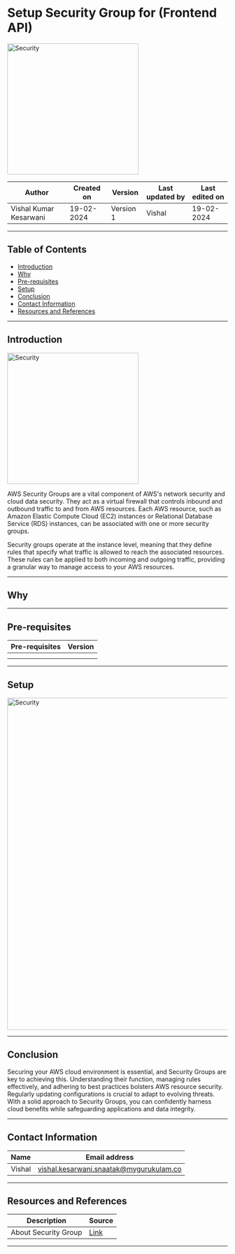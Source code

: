# Setup Security Group for (Frontend API)

 <img width="300" length="100" alt="Security" src="https://github.com/CodeOps-Hub/Documentation/assets/156056413/2398c807-5b80-43d2-8a3f-52fce1781f82"> 


|   Author        |  Created on   |  Version   | Last updated by  | Last edited on |
| --------------- | --------------| -----------|----------------- | -------------- |
| Vishal Kumar Kesarwani |  19-02-2024  |  Version 1 | Vishal  | 19-02-2024    |

***
## Table of Contents
+ [Introduction](#Introduction)
+ [Why](#Why)
+ [Pre-requisites](#Pre-requisites)
+ [Setup](#Setup)
+ [Conclusion](#Conclusion)
+ [Contact Information](#Contact-Information)
+ [Resources and References](#Resources-and-References)
  
***
## Introduction

<img width="300" length="100" alt="Security" src="https://github.com/CodeOps-Hub/Documentation/assets/156056413/2398c807-5b80-43d2-8a3f-52fce1781f82"> 

AWS Security Groups are a vital component of AWS's network security and cloud data security. They act as a virtual firewall that controls inbound and outbound traffic to and from AWS resources. Each AWS resource, such as Amazon Elastic Compute Cloud (EC2) instances or Relational Database Service (RDS) instances, can be associated with one or more security groups.

Security groups operate at the instance level, meaning that they define rules that specify what traffic is allowed to reach the associated resources. These rules can be applied to both incoming and outgoing traffic, providing a granular way to manage access to your AWS resources.

***
## Why 

***
## Pre-requisites
| **Pre-requisites** | **Version** |
| ------------------ | ----------- |
|  |  | 
|  |  |

***
## Setup


  <img width="760" length="100" alt="Security" src=""> 


***
## Conclusion

Securing your AWS cloud environment is essential, and Security Groups are key to achieving this. Understanding their function, managing rules effectively, and adhering to best practices bolsters AWS resource security. Regularly updating configurations is crucial to adapt to evolving threats. With a solid approach to Security Groups, you can confidently harness cloud benefits while safeguarding applications and data integrity.

***
## Contact Information
| Name | Email address |
| ---- | ------------- |
| Vishal | vishal.kesarwani.snaatak@mygurukulam.co |
***
## Resources and References
|  **Description** |   **Source** |
| ---------------- | ------------ |
| About Security Group | [Link](https://docs.aws.amazon.com/vpc/latest/userguide/vpc-security-groups.html) |



***

